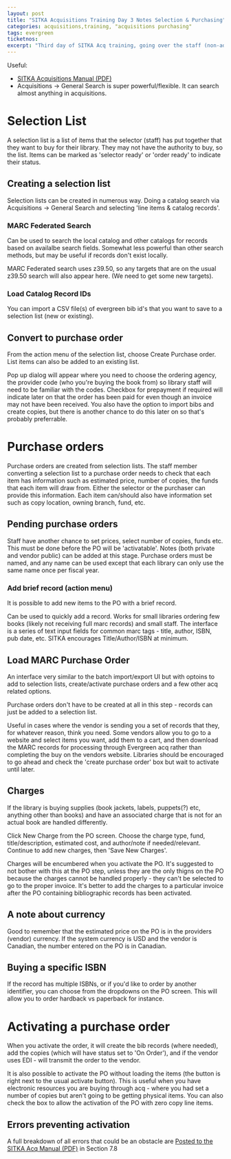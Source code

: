 ```yaml
---
layout: post
title: "SITKA Acquisitions Training Day 3 Notes Selection & Purchasing"
categories: acquisitions,training, "acquisitions purchasing"
tags: evergreen
ticketnos:
excerpt: "Third day of SITKA Acq training, going over the staff (non-admin) functions"
---
```


Useful:

* [SITKA Acquisitions Manual (PDF)](http://docs.sitka.bclibraries.ca/Acq/current/pdf/Sitka_Acquisitions_Manual.pdf)
* Acquisitions -> General Search is super powerful/flexible. It can search almost anything in acquisitions.

# Selection List

A selection list is a list of items that the selector (staff) has put together that they want to buy for their library. They may not have the authority to buy, so the list. Items can be marked as 'selector ready' or 'order ready' to indicate their status.

## Creating a selection list

Selection lists can be created in numerous way. Doing a catalog search via Acquisitions -> General Search and selecting 'line items & catalog records'.

### MARC Federated Search

Can be used to search the local catalog and other catalogs for records based on availalbe search fields. Somewhat less powerful than other search methods, but may be useful if records don't exist locally.

MARC Federated search uses z39.50, so any targets that are on the usual z39.50 search will also appear here. (We need to get some new targets).

### Load Catalog Record IDs

You can import a CSV file(s) of evergreen bib id's that you want to save to a selection list (new or existing).

## Convert to purchase order

From the action menu of the selection list, choose Create Purchase order. List items can also be added to an existing list.

Pop up dialog will appear where you need to choose the ordering agency, the provider code (who you're buying the book from) so library staff will need to be familiar with the codes. Checkbox for prepayment if required will indicate later on that the order has been paid for even though an invoice may not have been received. You also have the option to import bibs and create copies, but there is another chance to do this later on so that's probably preferrable.


# Purchase orders

Purchase orders are created from selection lists. The staff member converting a selection list to a purchase order needs to check that each item has information such as estimated price, number of copies, the funds that each item will draw from. Either the selector or the purchaser can provide this information. Each item can/should also have information set such as copy location, owning branch, fund, etc.

## Pending purchase orders

Staff have another chance to set prices, select number of copies, funds etc. This must be done before the PO will be 'activatable'. Notes (both private and vendor public) can be added at this stage. Purchase orders must be named, and any name can be used except that each library can only use the same name once per fiscal year.

### Add brief record (action menu)

It is possible to add new items to the PO with a brief record.

Can be used to quickly add a record. Works for small libraries ordering few books (likely not receiving full marc records) and small staff. The interface is a series of text input fields for common marc tags - title, author, ISBN, pub date, etc. SITKA encourages Title/Author/ISBN at minimum.

## Load MARC Purchase Order

An interface very similar to the batch import/export UI but with optoins to add to selection lists, create/activate purchase orders and a few other acq related options.

Purchase orders don't have to be created at all in this step - records can just be added to a selection list.

Useful in cases where the vendor is sending you a set of records that they, for whatever reason, think you need. Some vendors allow you to go to a website and select items you want, add them to a cart, and then download the MARC records for processing through Evergreen acq rather than completing the buy on the vendors website. Libraries should be encouraged to go ahead and check the 'create purchase order' box but wait to activate until later.



## Charges

If the library is buying supplies (book jackets, labels, puppets(?) etc, anything other than books) and have an associated charge that is not for an actual book are handled differently.

Click New Charge from the PO screen. Choose the charge type, fund, title/description, estimated cost, and author/note if needed/relevant. Continue to add new charges, then 'Save New Charges'.

Charges will be encumbered when you activate the PO. It's suggested to not bother with this at the PO step, unless they are the only thigns on the PO because the charges cannot be handled properly - they can't be selected to go to the proper invoice. It's better to add the charges to a particular invoice after the PO containing bibliographic records has been activated.

## A note about currency

Good to remember that the estimated price on the PO is in the providers (vendor) currency. If the system currency is USD and the vendor is Canadian, the number entered on the PO is in Canadian.

## Buying a specific ISBN

If the record has multiple ISBNs, or if you'd like to order by another identifier, you can choose from the dropdowns on the PO screen. This will allow you to order hardback vs paperback for instance.

# Activating a purchase order

When you activate the order, it will create the bib records (where needed), add the copies (which will have status set to 'On Order'), and if the vendor uses EDI - will transmit the order to the vendor.

It is also possible to activate the PO without loading the items (the button is right next to the usual activate button). This is useful when you have electronic resources you are buying through acq - where you had set a number of copies but aren't going to be getting physical items. You can also check the box to allow the activation of the PO with zero copy line items.

## Errors preventing activation

A full breakdown of all errors that could be an obstacle are [Posted to the SITKA Acq Manual (PDF)](http://docs.sitka.bclibraries.ca/Acq/current/pdf/Sitka_Acquisitions_Manual.pdf) in Section 7.8
